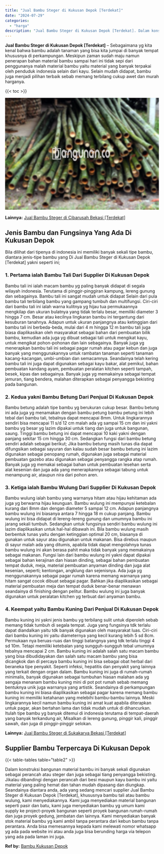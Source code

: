 ```yaml
---
title: "Jual Bambu Steger di Kukusan Depok [Terdekat]"
date: "2024-07-29"
categories: 
  - "harga"
description: "Jual Bambu Steger di Kukusan Depok [Terdekat]. Dalam konstruksi bangunan material bambu ini banyak sekali digunakan sebagai perancah atau steger dan juga seb..."
---
```


**Jual Bambu Steger di Kukusan Depok \[Terdekat\]** – Sebagaimana yg kita kenal bahwa bambu adalah tanaman yang bisa kita jumpai di banyak tempat khususnya di perkampungan. Meskipun zaman sudah maju namun penerapan bahan material bambu sampai hari ini tidak sepi dari penggunanya malah material bambu yaitu material yang banyak terpakai oleh penduduk indonesia selain dari kayu. Selain mudah didapat, bambu juga menjadi pilihan terbaik sebab memang terbilang cukup awet dan murah harganya.

{{< toc >}}

![Jual Bambu Steger di Kukusan Depok [Terdekat]](/images/jual-bambu-tali-09.png)

**Lainnya:** [Jual Bambu Steger di Cibarusah Bekasi \[Terdekat\]](https://bambu.bangunan.co/jual-bambu-steger-di-cibarusah-bekasi-terdekat/)

## Jenis Bambu dan Fungsinya Yang Ada Di Kukusan Depok

Bila dilihat dari tipenya di indonesia ini memiliki banyak sekali tipe bambu, diantara jenis-tipe bambu yang Di Jual Bambu Steger di Kukusan Depok \[Terdekat\] yakni seperti ini;

### 1\. Pertama ialah Bambu Tali Dari Supplier Di Kukusan Depok

Bambu tali ini ialah macam bambu yg paling banyak didapat di segala wilayah indonesia. Terutama di pinggir-pinggiran kampung, lereng gunung dan sebagainya. Bambu tali ini sangat mudah untuk didapat Selain dari pula bambu tali terbilang bambu yang gampang tumbuh dan multifungsi. Ciri-ciri dari bambu tali ini ialah warna kulitnya yg hijau tua permukaannya mengkilap dan ukuran bulatnya yang tidak terlalu besar, memiliki diameter 3 hingga 7 cm. Besar atau kecilnya lingkaran bambu ini tergantung dari kesuburan tanahnya. Adapun untuk ukuran panjangnya atau ketinggian dari bambu tali ini berbeda-beda, mulai dari 4 m hingga 12 m bambu tali juga biasa diaplikasikan oleh masyarakat sebagai bahan dari pembuatan bilik bambu, kemudian ada juga yg dibuat sebagai tali untuk mengikat kayu, untuk mengikat pohon-pohonan dan lain sebagainya. Banyak juga yg menerapkan bambu tali ini sebagai pagar rumah atau pagar kebun dan juga banyak yang menggunakannya untuk rambatan tanaman seperti tanaman kacang-kacangan, umbi-umbian dan semacamnya. Seandainya telah kering bambu tali ini juga dapat digunakan sebagai kayu bakar, alat pemikul, bahan pembuatan kandang ayam, pembuatan peralatan kitchen seperti tampah, besek, kipas dan sebagainya. Banyak juga yg memakainya sebagai tempat jemuran, tiang bendera, malahan diterapkan sebagai penyangga bekisting pada bangunan.

### 2\. Kedua yakni Bambu Betung Dari Penjual Di Kukusan Depok

Bambu betung adalah tipe bambu yg berukuran cukup besar. Bambu betung ini ada juga yg menamakan dengan bambu petung bambu petung ini lebih tebal dari bambu tali, tebalnya dapat mencapai 8mm. Untuk lingkarannya sendiri bisa mencapai 11 s/d 12 cm malah ada yg sampai 15 cm dan ini yakni bambu yg besar yg lazim dipakai untuk tiang dan juga untuk bangunan, saung. Tinggi bambu betung ini dapat mencapai 10 kaki yakni dengan panjang sekitar 15 cm hingga 30 cm. Sedangkan fungsi dari bambu betung sendiri adalah sebagai berikut; Jika bambu betung masih tunas dia dapat difungsikan sebagai sayuran dan kalau sudah besar bambu betung ini lazim digunakan sebagai penopang rumah, digunakan juga sebagai material pembuatan gazebo atau digunakan sebagai penyangga rangka atap rumah. Banyak juga yg memakai sebagai bahan untuk pembuatan lesehan serta alat kesenian dan juga ada yang menerapkannya sebagai tabung untuk menampung air, ataupun nira dari pohon aren.

### 3\. Ketiga ialah Bambu Wulung Dari Supplier Di Kukusan Depok

Bambu wulung ialah bambu yang warnanya hitam atau hijau kehitaman ada juga yg berwarna hijau keunguan. Bambu wulung ini mempunyai ketebalan kurang dari 8mm dan dengan diameter 5 sampai 12 cm. Adapun panjangnya bambu wulung ini biasanya antara 7 hingga 18 m cukup panjang. Bambu wulung ini bisa didapat di lereng-lereng gunung dan umumnya bambu ini jarang sekali tumbuh. Sedangkan untuk fungsinya sendiri bambu wulung ini lazim diaplikasikan untuk hal-hal dibawah ini. Bila bambu wulung masih berbentuk tunas yaitu dengan ketinggian optimal 20 cm, biasanya di gunakan untuk sayur atau digunakan untuk makanan. Bisa direbus maupun di sayur malah ada yang ditumis, apabila tidak dapat mengolahnya tunas bambu wulung ini akan berasa pahit maka tidak banyak yang memakainya sebagai makanan. Fungsi lain dari bambu wulung ini yakni dapat dipakai sebagai bahan kerajinan dan hiasan dinding, sebagai bahan pembuatan tempat duduk, meja, material pembuatan anyaman dinding dan juga alat kesenian, seperti; kentongan, angklung dan sejenisnya. Ada juga yg menggunakannya sebagai pagar rumah karena memang warnanya yang hitam sangat cocok dibuat sebagai pagar. Bahkan jika diaplikasikan sebagai material pembuatan meja dan tempat duduk benar-benar menawan seandainya di finishing dengan pelitur. Bambu wulung ini juga banyak digunakan untuk peralatan kitchen yg terbuat dari anyaman bambu.

### 4\. Keempat yaitu Bambu Kuning Dari Penjual Di Kukusan Depok

Bambu kuning ini yakni jenis bambu yg terbilang sulit untuk diperoleh sebab memang tidak tumbuh di segala tempat. Juga yang fungsinya tdk terlalu dapat diandalkan yaitu tdk banyak digunakan oleh masyarakat luas. Ciri-ciri dari bambu kuning ini yaitu diameternya yang kecil kurang lebih 5 sd 8cm. Permukaan nya beruas-ruas dan tinggi batangnya yang tdk terlalu tinggi 4 sd 10m. Tetapi memiliki ketebalan yang sungguh-sungguh tebal umumnya tebalnya mencapai 2 cm. Bambu kuning ini adalah salah satu macam bambu yang bisa dibudidayakan dan salah satu macam bambu yang bisa dicangkok dan di percaya bambu kuning ini bisa sebagai obat herbal dari beraneka tipe penyakit. Seperti infeksi, hepatitis dan penyakit yang lainnya yang terkait dengan organ dalam. Bambu kuning ini juga di rumah-rumah minimalis, banyak digunakan sebagai tumbuhan hiasan malahan ada yg sengaja menanam bambu kuning mini di pot pot rumah sebab memang bentuknya unik juga warnanya yang artistik. Seandainya di perkampungan bambu kuning ini biasa diaplikasikan sebagai pagar karena memang bambu kuning ini memiliki ketahanan yang melebihi bambu-bambu lainnya. Meski lingkarannya kecil namun bambu kuning ini amat kuat apabila diterapkan untuk pagar, akan bertahan lama dan tidak mudah untuk di dihancurkan. Itulah tipe bambu yg banyak ditemui di indonesia terutama di tempat-daerah yang banyak terkandung air, Misalkan di lereng gunung, pinggir kali, pinggir sawah, dan juga di pinggir-pinggir selokan.

**Lainnya:** [Jual Bambu Steger di Sukakarya Bekasi \[Terdekat\]](https://bambu.bangunan.co/jual-bambu-steger-di-sukakarya-bekasi-terdekat/)

## Supplier Bambu Terpercaya Di Kukusan Depok

{{< table-tables table="table2" >}}

Dalam konstruksi bangunan material bambu ini banyak sekali digunakan sebagai perancah atau steger dan juga sebagai tiang penyangga bekisting. Jikalau dibandingi dengan perancah dari besi maupun kayu bambu ini yaitu material yang paling hemat dan tahan mudah dipasang dan diungkap. Seandainya diantara anda, ada yang sedang mencari supplier Jual Bambu Steger di Kukusan Depok \[Terdekat\], khususnya bambu tali atau bambu wulung, kami menyediakannya. Kami juga menyediakan material bangunan seperti pasir dan batu, kami juga menyediakan bambu yg umum kami supply ke project-proyek bangunan seperti proyek bangunan rumah-rumah dan juga proyek gedung, jembatan dan lainnya. Kami menyediakan banyak stok material bambu yg kami ambil tanpa perantara dari kebun bambu tanpa perantara. Anda bisa memesannya kepada kami melewati nomor whatsapp yg ada pada website ini atau anda juga bisa berunding harga via telepon yang ada pada laman ini juga.

**Ref by:** [Bambu Kukusan Depok](https://id.wikipedia.org/wiki/Bambu)
